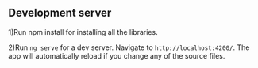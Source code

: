 
## Development server

1)Run npm install for installing all the libraries.

2)Run `ng serve` for a dev server. Navigate to `http://localhost:4200/`. The app will automatically reload if you change any of the source files.
